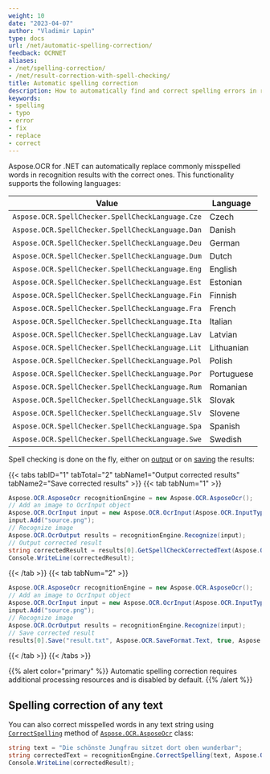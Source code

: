```yaml
---
weight: 10
date: "2023-04-07"
author: "Vladimir Lapin"
type: docs
url: /net/automatic-spelling-correction/
feedback: OCRNET
aliases:
- /net/spelling-correction/
- /net/result-correction-with-spell-checking/
title: Automatic spelling correction
description: How to automatically find and correct spelling errors in recognition results.
keywords:
- spelling
- typo
- error
- fix
- replace
- correct
---
```


Aspose.OCR for .NET can automatically replace commonly misspelled words in recognition results with the correct ones. This functionality supports the following languages:

Value | Language
----- | --------
`Aspose.OCR.SpellChecker.SpellCheckLanguage.Cze` | Czech
`Aspose.OCR.SpellChecker.SpellCheckLanguage.Dan` | Danish
`Aspose.OCR.SpellChecker.SpellCheckLanguage.Deu` | German
`Aspose.OCR.SpellChecker.SpellCheckLanguage.Dum` | Dutch
`Aspose.OCR.SpellChecker.SpellCheckLanguage.Eng` | English
`Aspose.OCR.SpellChecker.SpellCheckLanguage.Est` | Estonian
`Aspose.OCR.SpellChecker.SpellCheckLanguage.Fin` | Finnish
`Aspose.OCR.SpellChecker.SpellCheckLanguage.Fra` | French
`Aspose.OCR.SpellChecker.SpellCheckLanguage.Ita` | Italian
`Aspose.OCR.SpellChecker.SpellCheckLanguage.Lav` | Latvian
`Aspose.OCR.SpellChecker.SpellCheckLanguage.Lit` | Lithuanian
`Aspose.OCR.SpellChecker.SpellCheckLanguage.Pol` | Polish
`Aspose.OCR.SpellChecker.SpellCheckLanguage.Por` | Portuguese
`Aspose.OCR.SpellChecker.SpellCheckLanguage.Rum` | Romanian
`Aspose.OCR.SpellChecker.SpellCheckLanguage.Slk` | Slovak
`Aspose.OCR.SpellChecker.SpellCheckLanguage.Slv` | Slovene
`Aspose.OCR.SpellChecker.SpellCheckLanguage.Spa` | Spanish
`Aspose.OCR.SpellChecker.SpellCheckLanguage.Swe` | Swedish

Spell checking is done on the fly, either on [output](https://reference.aspose.com/ocr/net/aspose.ocr/recognitionresult/getspellcheckcorrectedtext/) or on [saving](https://reference.aspose.com/ocr/net/aspose.ocr/recognitionresult/save/) the results:

{{< tabs tabID="1" tabTotal="2" tabName1="Output corrected results" tabName2="Save corrected results" >}}
{{< tab tabNum="1" >}}
```csharp
Aspose.OCR.AsposeOcr recognitionEngine = new Aspose.OCR.AsposeOcr();
// Add an image to OcrInput object
Aspose.OCR.OcrInput input = new Aspose.OCR.OcrInput(Aspose.OCR.InputType.SingleImage);
input.Add("source.png");
// Recognize image
Aspose.OCR.OcrOutput results = recognitionEngine.Recognize(input);
// Output corrected result
string correctedResult = results[0].GetSpellCheckCorrectedText(Aspose.OCR.SpellChecker.SpellCheckLanguage.Eng);
Console.WriteLine(correctedResult);
```
{{< /tab >}}
{{< tab tabNum="2" >}}
```csharp
Aspose.OCR.AsposeOcr recognitionEngine = new Aspose.OCR.AsposeOcr();
// Add an image to OcrInput object
Aspose.OCR.OcrInput input = new Aspose.OCR.OcrInput(Aspose.OCR.InputType.SingleImage);
input.Add("source.png");
// Recognize image
Aspose.OCR.OcrOutput results = recognitionEngine.Recognize(input);
// Save corrected result
results[0].Save("result.txt", Aspose.OCR.SaveFormat.Text, true, Aspose.OCR.SpellChecker.SpellCheckLanguage.Deu);
```
{{< /tab >}}
{{< /tabs >}}

{{% alert color="primary" %}}
Automatic spelling correction requires additional processing resources and is disabled by default.
{{% /alert %}}

## Spelling correction of any text

You can also correct misspelled words in any text string using [`CorrectSpelling`](https://reference.aspose.com/ocr/net/aspose.ocr/asposeocr/correctspelling/) method of [`Aspose.OCR.AsposeOcr`](https://reference.aspose.com/ocr/net/aspose.ocr/asposeocr/) class:

```csharp
string text = "Die schönste Jungfrau sitzet dort oben wunderbar";
string correctedText = recognitionEngine.CorrectSpelling(text, Aspose.OCR.SpellChecker.SpellCheckLanguage.Deu);
Console.WriteLine(correctedResult);
```
